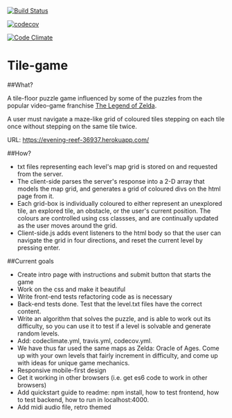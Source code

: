 [![Build Status](https://travis-ci.org/bradreeder/Tile-game.svg?branch=travis)](https://travis-ci.org/bradreeder/Tile-game)

[![codecov](https://codecov.io/gh/bradreeder/Tile-game/branch/master/graph/badge.svg)](https://codecov.io/gh/bradreeder/Tile-game)

[![Code Climate](https://codeclimate.com/github/bradreeder/Tile-game/badges/gpa.svg)](https://codeclimate.com/github/bradreeder/Tile-game)

# Tile-game

##What?

A tile-floor puzzle game influenced by some of the puzzles from the popular
video-game franchise [The Legend of Zelda](https://en.wikipedia.org/wiki/The_Legend_of_Zelda).

A user must navigate a maze-like grid of coloured tiles stepping on each tile once without
stepping on the same tile twice.

URL: https://evening-reef-36937.herokuapp.com/

##How?

* txt files representing each level's map grid is stored on and requested from the server.
* The client-side parses the server's response into a 2-D array that models the map grid, and generates a grid of coloured divs on the html page from it.
* Each grid-box is individually coloured to either represent an unexplored tile, an explored tile, an obstacle, or the user's current position. The colours are controlled using css classses, and are continually updated as the user moves around the grid.
* Client-side.js adds event listeners to the html body so that the user can navigate the grid in four directions, and reset the current level by pressing enter.

##Current goals

* Create intro page with instructions and submit button that starts the game
* Work on the css and make it beautiful
* Write front-end tests refactoring code as is necessary
* Back-end tests done. Test that the level.txt files have the correct content.
* Write an algorithm that solves the puzzle, and is able to work out its difficulty, so you can use it to test if a level is solvable and generate random levels.
* Add: codeclimate.yml, travis.yml, codecov.yml.
* We have thus far used the same maps as Zelda: Oracle of Ages. Come up with your own levels that fairly increment in difficulty, and come up with ideas for unique game mechanics.
* Responsive mobile-first design
* Get it working in other browsers (i.e. get es6 code to work in other browsers)
* Add quickstart guide to readme: npm install, how to test frontend, how to test backend, how to run in localhost:4000.
* Add midi audio file, retro themed
